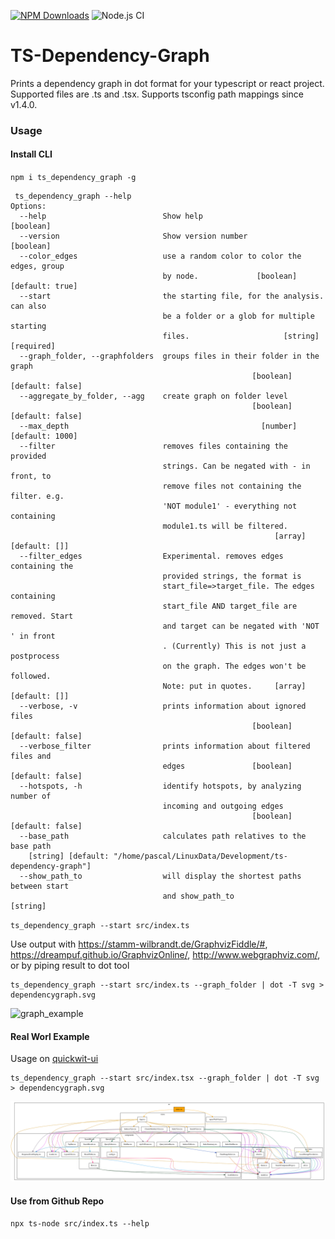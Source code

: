 [![NPM Downloads](https://img.shields.io/npm/dm/ts_dependency_graph.svg?style=flat)](https://npmjs.org/package/ts_dependency_graph)
![Node.js CI](https://github.com/PSeitz/ts-dependency-graph/workflows/Node.js%20CI/badge.svg)

# TS-Dependency-Graph

Prints a dependency graph in dot format for your typescript or react project. Supported files are .ts and .tsx.
Supports tsconfig path mappings since v1.4.0.

### Usage

#### Install CLI

`npm i ts_dependency_graph -g`

```
 ts_dependency_graph --help
Options:
  --help                          Show help                            [boolean]
  --version                       Show version number                  [boolean]
  --color_edges                   use a random color to color the edges, group
                                  by node.             [boolean] [default: true]
  --start                         the starting file, for the analysis. can also
                                  be a folder or a glob for multiple starting
                                  files.                     [string] [required]
  --graph_folder, --graphfolders  groups files in their folder in the graph
                                                      [boolean] [default: false]
  --aggregate_by_folder, --agg    create graph on folder level
                                                      [boolean] [default: false]
  --max_depth                                           [number] [default: 1000]
  --filter                        removes files containing the provided
                                  strings. Can be negated with - in front, to
                                  remove files not containing the filter. e.g.
                                  'NOT module1' - everything not containing
                                  module1.ts will be filtered.
                                                           [array] [default: []]
  --filter_edges                  Experimental. removes edges containing the
                                  provided strings, the format is
                                  start_file=>target_file. The edges containing
                                  start_file AND target_file are removed. Start
                                  and target can be negated with 'NOT ' in front
                                  . (Currently) This is not just a postprocess
                                  on the graph. The edges won't be followed.
                                  Note: put in quotes.     [array] [default: []]
  --verbose, -v                   prints information about ignored files
                                                      [boolean] [default: false]
  --verbose_filter                prints information about filtered files and
                                  edges               [boolean] [default: false]
  --hotspots, -h                  identify hotspots, by analyzing number of
                                  incoming and outgoing edges
                                                      [boolean] [default: false]
  --base_path                     calculates path relatives to the base path
    [string] [default: "/home/pascal/LinuxData/Development/ts-dependency-graph"]
  --show_path_to                  will display the shortest paths between start
                                  and show_path_to                      [string]

```

`ts_dependency_graph --start src/index.ts`

Use output with https://stamm-wilbrandt.de/GraphvizFiddle/#, https://dreampuf.github.io/GraphvizOnline/, http://www.webgraphviz.com/, or by piping result to dot tool


```
ts_dependency_graph --start src/index.ts --graph_folder | dot -T svg > dependencygraph.svg
```

![graph_example](https://raw.githubusercontent.com/PSeitz/ts-dependency-graph/master/self_example.png)


#### Real Worl Example

Usage on [quickwit-ui](https://github.com/quickwit-oss/quickwit/tree/93097687060b89c2fa5e1668f158036574355938/quickwit-ui)

```
ts_dependency_graph --start src/index.tsx --graph_folder | dot -T svg > dependencygraph.svg
```

![Self Graph](./dependencygraph.svg)

#### Use from Github Repo

`npx ts-node src/index.ts --help`


